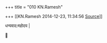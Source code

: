 +++
title = "010 KN.Ramesh"

+++
[[KN.Ramesh	2014-12-23, 11:34:56 [Source](https://groups.google.com/g/samskrita/c/VY0qzRQDI-M)]]



धन्यवाद:महोदय \|  
  




